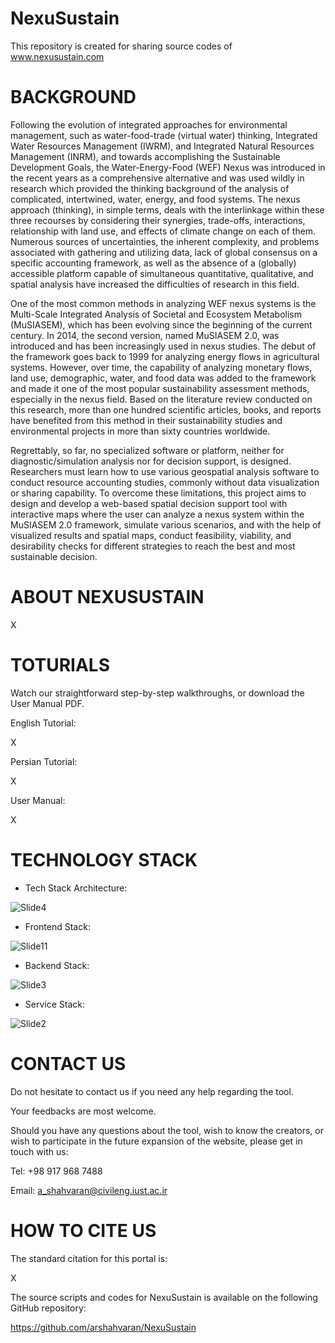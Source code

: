 # NexuSustain
This repository is created for sharing source codes of www.nexusustain.com


# BACKGROUND
Following the evolution of integrated approaches for environmental management, such as water-food-trade (virtual water) thinking, Integrated Water Resources Management (IWRM), and Integrated Natural Resources Management (INRM), and towards accomplishing the Sustainable Development Goals, the Water-Energy-Food (WEF) Nexus was introduced in the recent years as a comprehensive alternative and was used wildly in research which provided the thinking background of the analysis of complicated, intertwined, water, energy, and food systems. The nexus approach (thinking), in simple terms, deals with the interlinkage within these three recourses by considering their synergies, trade-offs, interactions, relationship with land use, and effects of climate change on each of them. Numerous sources of uncertainties, the inherent complexity, and problems associated with gathering and utilizing data, lack of global consensus on a specific accounting framework, as well as the absence of a (globally) accessible platform capable of simultaneous quantitative, qualitative, and spatial analysis have increased the difficulties of research in this field.

One of the most common methods in analyzing WEF nexus systems is the Multi-Scale Integrated Analysis of Societal and Ecosystem Metabolism (MuSIASEM), which has been evolving since the beginning of the current century. In 2014, the second version, named MuSIASEM 2.0, was introduced and has been increasingly used in nexus studies. The debut of the framework goes back to 1999 for analyzing energy flows in agricultural systems. However, over time, the capability of analyzing monetary flows, land use, demographic, water, and food data was added to the framework and made it one of the most popular sustainability assessment methods, especially in the nexus field. Based on the literature review conducted on this research, more than one hundred scientific articles, books, and reports have benefited from this method in their sustainability studies and environmental projects in more than sixty countries worldwide.

Regrettably, so far, no specialized software or platform, neither for diagnostic/simulation analysis nor for decision support, is designed. Researchers must learn how to use various geospatial analysis software to conduct resource accounting studies, commonly without data visualization or sharing capability. To overcome these limitations, this project aims to design and develop a web-based spatial decision support tool with interactive maps where the user can analyze a nexus system within the MuSIASEM 2.0 framework, simulate various scenarios, and with the help of visualized results and spatial maps, conduct feasibility, viability, and desirability checks for different strategies to reach the best and most sustainable decision.















# ABOUT NEXUSUSTAIN
X

# TOTURIALS
Watch our straightforward step-by-step walkthroughs, or download the User Manual PDF.

English Tutorial:

X

Persian Tutorial:

X

User Manual:

X


# TECHNOLOGY STACK


* Tech Stack Architecture:


![Slide4](https://user-images.githubusercontent.com/61093183/126519961-7818a733-5bd5-44cd-be82-7d5ce2eb2c5a.PNG)


* Frontend Stack:


![Slide11](https://user-images.githubusercontent.com/61093183/126520090-0259be97-f911-4f12-83de-602d38217b1c.PNG)


* Backend Stack:


![Slide3](https://user-images.githubusercontent.com/61093183/126520158-0f1e37f8-f04d-4607-bae1-4fffa51371a5.PNG)


* Service Stack:


![Slide2](https://user-images.githubusercontent.com/61093183/126520225-7a54ef99-285a-4da4-bc4d-5046e40f7e5e.PNG)


# CONTACT US
Do not hesitate to contact us if you need any help regarding the tool. 

Your feedbacks are most welcome.

Should you have any questions about the tool, wish to know the creators, or wish to participate in the future expansion of the website, please get in touch with us:

Tel: +98 917 968 7488

Email: a_shahvaran@civileng.iust.ac.ir


# HOW TO CITE US
The standard citation for this portal is:

X

The source scripts and codes for NexuSustain is available on the following GitHub repository:

https://github.com/arshahvaran/NexuSustain


